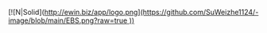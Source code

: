 

[![N|Solid]([http://ewin.biz/app/logo.png](https://github.com/SuWeizhe1124/-image/blob/main/EBS.png?raw=true ))]([http://ewin.tw/python](https://github.com/SuWeizhe1124/Java-Game-Brick-Breaker))
